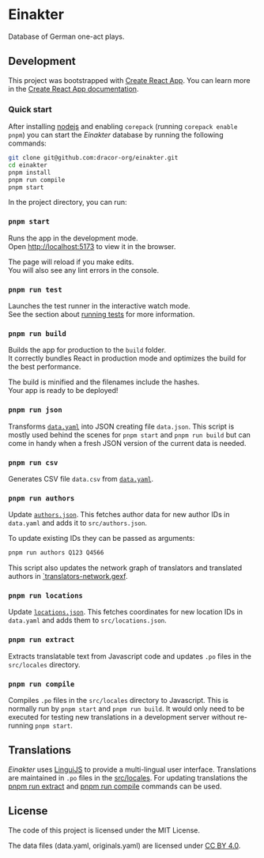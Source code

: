 # Einakter

Database of German one-act plays.

## Development

This project was bootstrapped with [Create React App](https://github.com/facebook/create-react-app). You can learn more in the
[Create React App documentation](https://facebook.github.io/create-react-app/docs/getting-started).

### Quick start

After installing [nodejs](https://nodejs.org/en/download/package-manager/) and
enabling `corepack` (running `corepack enable pnpm`) you can start the
_Einakter_ database by running the following commands:

```bash
git clone git@github.com:dracor-org/einakter.git
cd einakter
pnpm install
pnpm run compile
pnpm start
```

In the project directory, you can run:

### `pnpm start`

Runs the app in the development mode.<br />
Open [http://localhost:5173](http://localhost:5173) to view it in the browser.

The page will reload if you make edits.<br />
You will also see any lint errors in the console.

### `pnpm run test`

Launches the test runner in the interactive watch mode.<br />
See the section about [running tests](https://facebook.github.io/create-react-app/docs/running-tests) for more information.

### `pnpm run build`

Builds the app for production to the `build` folder.<br />
It correctly bundles React in production mode and optimizes the build for the
best performance.

The build is minified and the filenames include the hashes.<br />
Your app is ready to be deployed!

### `pnpm run json`

Transforms [`data.yaml`](data.yaml) into JSON creating file `data.json`. This
script is mostly used behind the scenes for `pnpm start` and `pnpm run build` but
can come in handy when a fresh JSON version of the current data is needed.

### `pnpm run csv`

Generates CSV file `data.csv` from [`data.yaml`](data.yaml).

### `pnpm run authors`

Update [`authors.json`](src/authors.json). This fetches author data for new
author IDs in `data.yaml` and adds it to `src/authors.json`.

To update existing IDs they can be passed as arguments:

```bash
pnpm run authors Q123 Q4566
```

This script also updates the network graph of translators and translated authors
in [`translators-network.gexf](translators-network.gexf).

### `pnpm run locations`

Update [`locations.json`](src/locations.json). This fetches coordinates for
new location IDs in `data.yaml` and adds them to `src/locations.json`.

### `pnpm run extract`

Extracts translatable text from Javascript code and updates `.po` files in
the `src/locales` directory.

### `pnpm run compile`

Compiles `.po` files in the `src/locales` directory to Javascript. This is
normally run by `pnpm start` and `pnpm run build`. It would only need to be executed
for testing new translations in a development server without re-running
`pnpm start`.

## Translations

_Einakter_ uses [LinguiJS](https://lingui.js.org) to provide a multi-lingual
user interface. Translations are maintained in `.po` files in the
[src/locales](src/locales). For updating translations the
[pnpm run extract](#pnpm-run-extract) and [pnpm run compile](#pnpm-run-compile)
commands can be used.

## License

The code of this project is licensed under the MIT License.

The data files (data.yaml, originals.yaml) are licensed under
[CC BY 4.0](https://creativecommons.org/licenses/by/4.0/).
